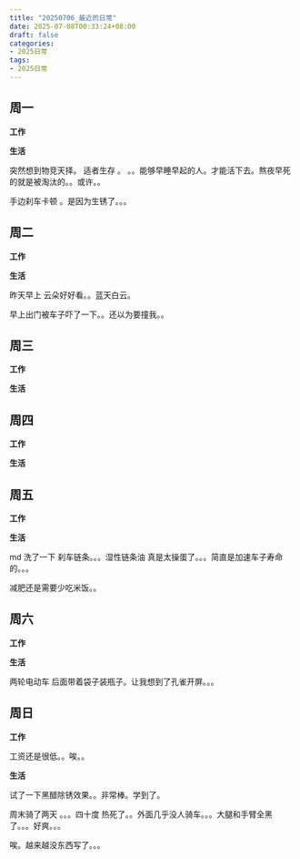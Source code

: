```yaml
---
title: "20250706_最近的日常"
date: 2025-07-08T00:33:24+08:00
draft: false
categories:
- 2025日常
tags:
- 2025日常
---
```



## 周一

**工作**



**生活**

突然想到物竞天择。 适者生存 。 。。能够早睡早起的人。才能活下去。熬夜早死的就是被淘汰的。。或许。。

手边刹车卡顿 。是因为生锈了。。。




## 周二

**工作**



**生活**

昨天早上 云朵好好看。。蓝天白云。

早上出门被车子吓了一下。。还以为要撞我。。

## 周三


**工作**



**生活**


## 周四


**工作**



**生活**


## 周五


**工作**



**生活**

md 洗了一下 刹车链条。。。湿性链条油 真是太操蛋了。。。简直是加速车子寿命的。。。

减肥还是需要少吃米饭。。


## 周六


**工作**



**生活**

两轮电动车 后面带着袋子装瓶子。让我想到了孔雀开屏。。。

## 周日


**工作**

工资还是很低。。唉。。

**生活**



试了一下黑醋除锈效果。。非常棒。学到了。

周末骑了两天 。。。四十度 热死了。。外面几乎没人骑车。。。大腿和手臂全黑了。。。好爽。。。

唉。越来越没东西写了。。。